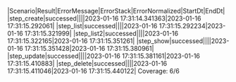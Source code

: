 |Scenario|Result|ErrorMessage|ErrorStack|ErrorNormalized|StartDt|EndDt|
|step_create|successed||||2023-01-16 17:31:14.341363|2023-01-16 17:31:15.292061|
|step_list|successed||||2023-01-16 17:31:15.292234|2023-01-16 17:31:15.321999|
|step_list2|successed||||2023-01-16 17:31:15.322165|2023-01-16 17:31:15.351261|
|step_show|successed||||2023-01-16 17:31:15.351428|2023-01-16 17:31:15.380961|
|step_update|successed||||2023-01-16 17:31:15.381161|2023-01-16 17:31:15.410883|
|step_delete|successed||||2023-01-16 17:31:15.411046|2023-01-16 17:31:15.440122|
Coverage: 6/6
